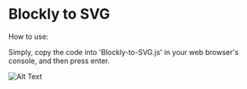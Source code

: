# Blockly to SVG

How to use:

Simply, copy the code into 'Blockly-to-SVG.js' in your web browser's console, and then press enter.

![Alt Text](https://media.giphy.com/media/du4Jupg7dEDZB13tCf/source.gif)

